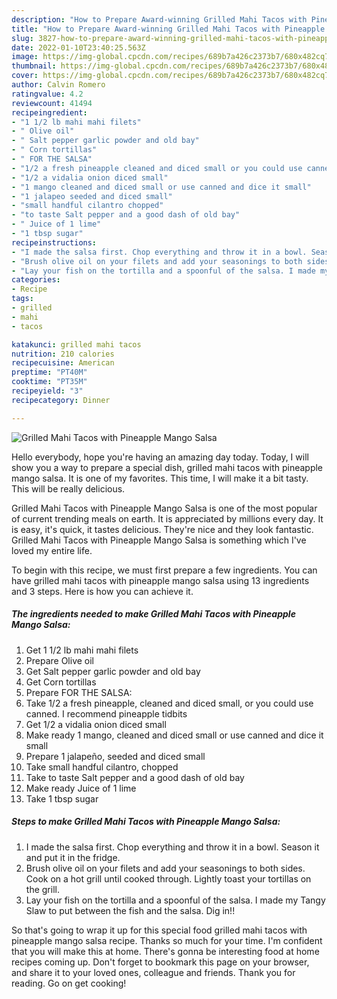 ```yaml
---
description: "How to Prepare Award-winning Grilled Mahi Tacos with Pineapple Mango Salsa"
title: "How to Prepare Award-winning Grilled Mahi Tacos with Pineapple Mango Salsa"
slug: 3827-how-to-prepare-award-winning-grilled-mahi-tacos-with-pineapple-mango-salsa
date: 2022-01-10T23:40:25.563Z
image: https://img-global.cpcdn.com/recipes/689b7a426c2373b7/680x482cq70/grilled-mahi-tacos-with-pineapple-mango-salsa-recipe-main-photo.jpg
thumbnail: https://img-global.cpcdn.com/recipes/689b7a426c2373b7/680x482cq70/grilled-mahi-tacos-with-pineapple-mango-salsa-recipe-main-photo.jpg
cover: https://img-global.cpcdn.com/recipes/689b7a426c2373b7/680x482cq70/grilled-mahi-tacos-with-pineapple-mango-salsa-recipe-main-photo.jpg
author: Calvin Romero
ratingvalue: 4.2
reviewcount: 41494
recipeingredient:
- "1 1/2 lb mahi mahi filets"
- " Olive oil"
- " Salt pepper garlic powder and old bay"
- " Corn tortillas"
- " FOR THE SALSA"
- "1/2 a fresh pineapple cleaned and diced small or you could use canned I recommend pineapple tidbits"
- "1/2 a vidalia onion diced small"
- "1 mango cleaned and diced small or use canned and dice it small"
- "1 jalapeo seeded and diced small"
- "small handful cilantro chopped"
- "to taste Salt pepper and a good dash of old bay"
- " Juice of 1 lime"
- "1 tbsp sugar"
recipeinstructions:
- "I made the salsa first. Chop everything and throw it in a bowl. Season it and put it in the fridge."
- "Brush olive oil on your filets and add your seasonings to both sides. Cook on a hot grill until cooked through. Lightly toast your tortillas on the grill."
- "Lay your fish on the tortilla and a spoonful of the salsa. I made my Tangy Slaw to put between the fish and the salsa. Dig in!!"
categories:
- Recipe
tags:
- grilled
- mahi
- tacos

katakunci: grilled mahi tacos 
nutrition: 210 calories
recipecuisine: American
preptime: "PT40M"
cooktime: "PT35M"
recipeyield: "3"
recipecategory: Dinner

---
```



![Grilled Mahi Tacos with Pineapple Mango Salsa](https://img-global.cpcdn.com/recipes/689b7a426c2373b7/680x482cq70/grilled-mahi-tacos-with-pineapple-mango-salsa-recipe-main-photo.jpg)

Hello everybody, hope you're having an amazing day today. Today, I will show you a way to prepare a special dish, grilled mahi tacos with pineapple mango salsa. It is one of my favorites. This time, I will make it a bit tasty. This will be really delicious.

Grilled Mahi Tacos with Pineapple Mango Salsa is one of the most popular of current trending meals on earth. It is appreciated by millions every day. It is easy, it's quick, it tastes delicious. They're nice and they look fantastic. Grilled Mahi Tacos with Pineapple Mango Salsa is something which I've loved my entire life.




To begin with this recipe, we must first prepare a few ingredients. You can have grilled mahi tacos with pineapple mango salsa using 13 ingredients and 3 steps. Here is how you can achieve it.

<!--inarticleads1-->

##### The ingredients needed to make Grilled Mahi Tacos with Pineapple Mango Salsa:

1. Get 1 1/2 lb mahi mahi filets
1. Prepare  Olive oil
1. Get  Salt pepper garlic powder and old bay
1. Get  Corn tortillas
1. Prepare  FOR THE SALSA:
1. Take 1/2 a fresh pineapple, cleaned and diced small, or you could use canned. I recommend pineapple tidbits
1. Get 1/2 a vidalia onion diced small
1. Make ready 1 mango, cleaned and diced small or use canned and dice it small
1. Prepare 1 jalapeño, seeded and diced small
1. Take small handful cilantro, chopped
1. Take to taste Salt pepper and a good dash of old bay
1. Make ready  Juice of 1 lime
1. Take 1 tbsp sugar




<!--inarticleads2-->

##### Steps to make Grilled Mahi Tacos with Pineapple Mango Salsa:

1. I made the salsa first. Chop everything and throw it in a bowl. Season it and put it in the fridge.
1. Brush olive oil on your filets and add your seasonings to both sides. Cook on a hot grill until cooked through. Lightly toast your tortillas on the grill.
1. Lay your fish on the tortilla and a spoonful of the salsa. I made my Tangy Slaw to put between the fish and the salsa. Dig in!!




So that's going to wrap it up for this special food grilled mahi tacos with pineapple mango salsa recipe. Thanks so much for your time. I'm confident that you will make this at home. There's gonna be interesting food at home recipes coming up. Don't forget to bookmark this page on your browser, and share it to your loved ones, colleague and friends. Thank you for reading. Go on get cooking!
